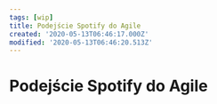 ```yaml
---
tags: [wip]
title: Podejście Spotify do Agile
created: '2020-05-13T06:46:17.000Z'
modified: '2020-05-13T06:46:20.513Z'
---
```


# Podejście Spotify do Agile
